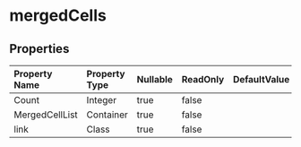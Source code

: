 # **mergedCells**

 

## **Properties**

| Property Name | Property Type | Nullable |  ReadOnly | DefaultValue | Description | 
| :- | :- | :- |:- |  :- | :- |
|Count|Integer|true|false |  ||
|MergedCellList|Container|true|false |  ||
|link|Class|true|false |  ||

